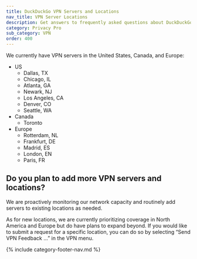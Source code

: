 ```yaml
---
title: DuckDuckGo VPN Servers and Locations
nav_title: VPN Server Locations
description: Get answers to frequently asked questions about DuckDuckGo VPN, which gives you an extra layer of protection online, hiding your location and IP address from the sites you visit.
category: Privacy Pro
sub_category: VPN
order: 400
---
```


We currently have VPN servers in the United States, Canada, and Europe:

-   US
    -   Dallas, TX
    -   Chicago, IL
    -   Atlanta, GA
    -   Newark, NJ
    -   Los Angeles, CA
    -   Denver, CO
    -   Seattle, WA
-   Canada
    -   Toronto
-   Europe
    -   Rotterdam, NL
    -   Frankfurt, DE
    -   Madrid, ES
    -   London, EN
    -   Paris, FR

## Do you plan to add more VPN servers and locations?

We are proactively monitoring our network capacity and routinely add servers to existing locations as needed.

As for new locations, we are currently prioritizing coverage in North America and Europe but do have plans to expand beyond. If you would like to submit a request for a specific location, you can do so by selecting “Send VPN Feedback ...” in the VPN menu.

{% include category-footer-nav.md %}
